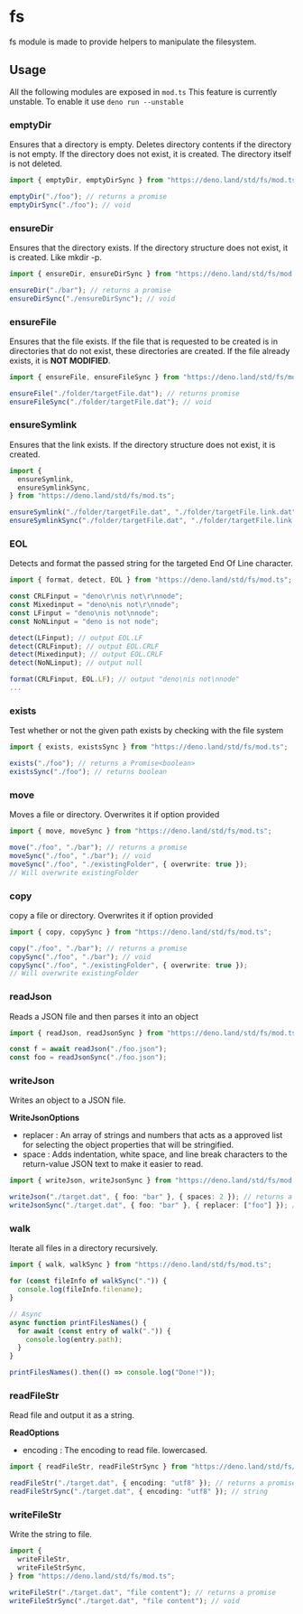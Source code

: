 # fs

fs module is made to provide helpers to manipulate the filesystem.

## Usage

All the following modules are exposed in `mod.ts` This feature is currently
unstable. To enable it use `deno run --unstable`

### emptyDir

Ensures that a directory is empty. Deletes directory contents if the directory
is not empty. If the directory does not exist, it is created. The directory
itself is not deleted.

```ts
import { emptyDir, emptyDirSync } from "https://deno.land/std/fs/mod.ts";

emptyDir("./foo"); // returns a promise
emptyDirSync("./foo"); // void
```

### ensureDir

Ensures that the directory exists. If the directory structure does not exist, it
is created. Like mkdir -p.

```ts
import { ensureDir, ensureDirSync } from "https://deno.land/std/fs/mod.ts";

ensureDir("./bar"); // returns a promise
ensureDirSync("./ensureDirSync"); // void
```

### ensureFile

Ensures that the file exists. If the file that is requested to be created is in
directories that do not exist, these directories are created. If the file
already exists, it is **NOT MODIFIED**.

```ts
import { ensureFile, ensureFileSync } from "https://deno.land/std/fs/mod.ts";

ensureFile("./folder/targetFile.dat"); // returns promise
ensureFileSync("./folder/targetFile.dat"); // void
```

### ensureSymlink

Ensures that the link exists. If the directory structure does not exist, it is
created.

```ts
import {
  ensureSymlink,
  ensureSymlinkSync,
} from "https://deno.land/std/fs/mod.ts";

ensureSymlink("./folder/targetFile.dat", "./folder/targetFile.link.dat"); // returns promise
ensureSymlinkSync("./folder/targetFile.dat", "./folder/targetFile.link.dat"); // void
```

### EOL

Detects and format the passed string for the targeted End Of Line character.

```ts
import { format, detect, EOL } from "https://deno.land/std/fs/mod.ts";

const CRLFinput = "deno\r\nis not\r\nnode";
const Mixedinput = "deno\nis not\r\nnode";
const LFinput = "deno\nis not\nnode";
const NoNLinput = "deno is not node";

detect(LFinput); // output EOL.LF
detect(CRLFinput); // output EOL.CRLF
detect(Mixedinput); // output EOL.CRLF
detect(NoNLinput); // output null

format(CRLFinput, EOL.LF); // output "deno\nis not\nnode"
...
```

### exists

Test whether or not the given path exists by checking with the file system

```ts
import { exists, existsSync } from "https://deno.land/std/fs/mod.ts";

exists("./foo"); // returns a Promise<boolean>
existsSync("./foo"); // returns boolean
```

### move

Moves a file or directory. Overwrites it if option provided

```ts
import { move, moveSync } from "https://deno.land/std/fs/mod.ts";

move("./foo", "./bar"); // returns a promise
moveSync("./foo", "./bar"); // void
moveSync("./foo", "./existingFolder", { overwrite: true });
// Will overwrite existingFolder
```

### copy

copy a file or directory. Overwrites it if option provided

```ts
import { copy, copySync } from "https://deno.land/std/fs/mod.ts";

copy("./foo", "./bar"); // returns a promise
copySync("./foo", "./bar"); // void
copySync("./foo", "./existingFolder", { overwrite: true });
// Will overwrite existingFolder
```

### readJson

Reads a JSON file and then parses it into an object

```ts
import { readJson, readJsonSync } from "https://deno.land/std/fs/mod.ts";

const f = await readJson("./foo.json");
const foo = readJsonSync("./foo.json");
```

### writeJson

Writes an object to a JSON file.

**WriteJsonOptions**

- replacer : An array of strings and numbers that acts as a approved list for
  selecting the object properties that will be stringified.
- space : Adds indentation, white space, and line break characters to the
  return-value JSON text to make it easier to read.

```ts
import { writeJson, writeJsonSync } from "https://deno.land/std/fs/mod.ts";

writeJson("./target.dat", { foo: "bar" }, { spaces: 2 }); // returns a promise
writeJsonSync("./target.dat", { foo: "bar" }, { replacer: ["foo"] }); // void
```

### walk

Iterate all files in a directory recursively.

```ts
import { walk, walkSync } from "https://deno.land/std/fs/mod.ts";

for (const fileInfo of walkSync(".")) {
  console.log(fileInfo.filename);
}

// Async
async function printFilesNames() {
  for await (const entry of walk(".")) {
    console.log(entry.path);
  }
}

printFilesNames().then(() => console.log("Done!"));
```

### readFileStr

Read file and output it as a string.

**ReadOptions**

- encoding : The encoding to read file. lowercased.

```ts
import { readFileStr, readFileStrSync } from "https://deno.land/std/fs/mod.ts";

readFileStr("./target.dat", { encoding: "utf8" }); // returns a promise
readFileStrSync("./target.dat", { encoding: "utf8" }); // string
```

### writeFileStr

Write the string to file.

```ts
import {
  writeFileStr,
  writeFileStrSync,
} from "https://deno.land/std/fs/mod.ts";

writeFileStr("./target.dat", "file content"); // returns a promise
writeFileStrSync("./target.dat", "file content"); // void
```
